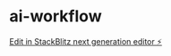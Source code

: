 # ai-workflow

[Edit in StackBlitz next generation editor ⚡️](https://stackblitz.com/~/github.com/charliemcx5/ai-workflow)